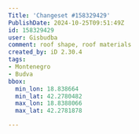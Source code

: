 ```yaml
---
Title: 'Changeset #158329429'
PublishDate: 2024-10-25T09:51:49Z
id: 158329429
user: Gisbudba
comment: roof shape, roof materials
created_by: iD 2.30.4
tags:
- Montenegro
- Budva
bbox:
  min_lon: 18.838664
  min_lat: 42.2780482
  max_lon: 18.8388066
  max_lat: 42.2781878

---
```

